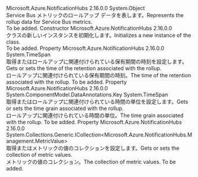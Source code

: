 <Type Name="MetricRollup" FullName="Microsoft.Azure.NotificationHubs.Management.MetricRollup">
  <TypeSignature Language="C#" Value="public class MetricRollup" />
  <TypeSignature Language="ILAsm" Value=".class public auto ansi beforefieldinit MetricRollup extends System.Object" />
  <TypeSignature Language="DocId" Value="T:Microsoft.Azure.NotificationHubs.Management.MetricRollup" />
  <TypeSignature Language="VB.NET" Value="Public Class MetricRollup" />
  <TypeSignature Language="F#" Value="type MetricRollup = class" />
  <AssemblyInfo>
    <AssemblyName>Microsoft.Azure.NotificationHubs</AssemblyName>
    <AssemblyVersion>2.16.0.0</AssemblyVersion>
  </AssemblyInfo>
  <Base>
    <BaseTypeName>System.Object</BaseTypeName>
  </Base>
  <Interfaces />
  <Docs>
    <summary><span data-ttu-id="14ad1-101">Service Bus メトリックのロールアップ データを表します。</span><span class="sxs-lookup"><span data-stu-id="14ad1-101">Represents the rollup data for Service Bus metrics.</span></span></summary>
    <remarks>To be added.</remarks>
  </Docs>
  <Members>
    <Member MemberName=".ctor">
      <MemberSignature Language="C#" Value="public MetricRollup ();" />
      <MemberSignature Language="ILAsm" Value=".method public hidebysig specialname rtspecialname instance void .ctor() cil managed" />
      <MemberSignature Language="DocId" Value="M:Microsoft.Azure.NotificationHubs.Management.MetricRollup.#ctor" />
      <MemberSignature Language="VB.NET" Value="Public Sub New ()" />
      <MemberType>Constructor</MemberType>
      <AssemblyInfo>
        <AssemblyName>Microsoft.Azure.NotificationHubs</AssemblyName>
        <AssemblyVersion>2.16.0.0</AssemblyVersion>
      </AssemblyInfo>
      <Parameters />
      <Docs>
        <summary><span data-ttu-id="14ad1-102"><see cref="T:Microsoft.Azure.NotificationHubs.Management.MetricRollup" /> クラスの新しいインスタンスを初期化します。</span><span class="sxs-lookup"><span data-stu-id="14ad1-102">Initializes a new instance of the <see cref="T:Microsoft.Azure.NotificationHubs.Management.MetricRollup" /> class.</span></span></summary>
        <remarks>To be added.</remarks>
      </Docs>
    </Member>
    <Member MemberName="Retention">
      <MemberSignature Language="C#" Value="public TimeSpan Retention { get; set; }" />
      <MemberSignature Language="ILAsm" Value=".property instance valuetype System.TimeSpan Retention" />
      <MemberSignature Language="DocId" Value="P:Microsoft.Azure.NotificationHubs.Management.MetricRollup.Retention" />
      <MemberSignature Language="VB.NET" Value="Public Property Retention As TimeSpan" />
      <MemberSignature Language="F#" Value="member this.Retention : TimeSpan with get, set" Usage="Microsoft.Azure.NotificationHubs.Management.MetricRollup.Retention" />
      <MemberType>Property</MemberType>
      <AssemblyInfo>
        <AssemblyName>Microsoft.Azure.NotificationHubs</AssemblyName>
        <AssemblyVersion>2.16.0.0</AssemblyVersion>
      </AssemblyInfo>
      <ReturnValue>
        <ReturnType>System.TimeSpan</ReturnType>
      </ReturnValue>
      <Docs>
        <summary><span data-ttu-id="14ad1-103">取得またはロールアップに関連付けられている保有期間の時刻を設定します。</span><span class="sxs-lookup"><span data-stu-id="14ad1-103">Gets or sets the time of the retention associated with the rollup.</span></span></summary>
        <value><span data-ttu-id="14ad1-104">ロールアップに関連付けられている保有期間の時刻。</span><span class="sxs-lookup"><span data-stu-id="14ad1-104">The time of the retention associated with the rollup.</span></span></value>
        <remarks>To be added.</remarks>
      </Docs>
    </Member>
    <Member MemberName="TimeGrain">
      <MemberSignature Language="C#" Value="public TimeSpan TimeGrain { get; set; }" />
      <MemberSignature Language="ILAsm" Value=".property instance valuetype System.TimeSpan TimeGrain" />
      <MemberSignature Language="DocId" Value="P:Microsoft.Azure.NotificationHubs.Management.MetricRollup.TimeGrain" />
      <MemberSignature Language="VB.NET" Value="Public Property TimeGrain As TimeSpan" />
      <MemberSignature Language="F#" Value="member this.TimeGrain : TimeSpan with get, set" Usage="Microsoft.Azure.NotificationHubs.Management.MetricRollup.TimeGrain" />
      <MemberType>Property</MemberType>
      <AssemblyInfo>
        <AssemblyName>Microsoft.Azure.NotificationHubs</AssemblyName>
        <AssemblyVersion>2.16.0.0</AssemblyVersion>
      </AssemblyInfo>
      <Attributes>
        <Attribute>
          <AttributeName>System.ComponentModel.DataAnnotations.Key</AttributeName>
        </Attribute>
      </Attributes>
      <ReturnValue>
        <ReturnType>System.TimeSpan</ReturnType>
      </ReturnValue>
      <Docs>
        <summary><span data-ttu-id="14ad1-105">取得またはロールアップに関連付けられている時間の単位を設定します。</span><span class="sxs-lookup"><span data-stu-id="14ad1-105">Gets or sets the time grain associated with the rollup.</span></span></summary>
        <value><span data-ttu-id="14ad1-106">ロールアップに関連付けられている時間の単位。</span><span class="sxs-lookup"><span data-stu-id="14ad1-106">The time grain associated with the rollup.</span></span></value>
        <remarks>To be added.</remarks>
      </Docs>
    </Member>
    <Member MemberName="Values">
      <MemberSignature Language="C#" Value="public System.Collections.Generic.ICollection&lt;Microsoft.Azure.NotificationHubs.Management.MetricValue&gt; Values { get; set; }" />
      <MemberSignature Language="ILAsm" Value=".property instance class System.Collections.Generic.ICollection`1&lt;class Microsoft.Azure.NotificationHubs.Management.MetricValue&gt; Values" />
      <MemberSignature Language="DocId" Value="P:Microsoft.Azure.NotificationHubs.Management.MetricRollup.Values" />
      <MemberSignature Language="VB.NET" Value="Public Property Values As ICollection(Of MetricValue)" />
      <MemberSignature Language="F#" Value="member this.Values : System.Collections.Generic.ICollection&lt;Microsoft.Azure.NotificationHubs.Management.MetricValue&gt; with get, set" Usage="Microsoft.Azure.NotificationHubs.Management.MetricRollup.Values" />
      <MemberType>Property</MemberType>
      <AssemblyInfo>
        <AssemblyName>Microsoft.Azure.NotificationHubs</AssemblyName>
        <AssemblyVersion>2.16.0.0</AssemblyVersion>
      </AssemblyInfo>
      <ReturnValue>
        <ReturnType>System.Collections.Generic.ICollection&lt;Microsoft.Azure.NotificationHubs.Management.MetricValue&gt;</ReturnType>
      </ReturnValue>
      <Docs>
        <summary><span data-ttu-id="14ad1-107">取得またはメトリックの値のコレクションを設定します。</span><span class="sxs-lookup"><span data-stu-id="14ad1-107">Gets or sets the collection of metric values.</span></span></summary>
        <value><span data-ttu-id="14ad1-108">メトリックの値のコレクション。</span><span class="sxs-lookup"><span data-stu-id="14ad1-108">The collection of metric values.</span></span></value>
        <remarks>To be added.</remarks>
      </Docs>
    </Member>
  </Members>
</Type>
